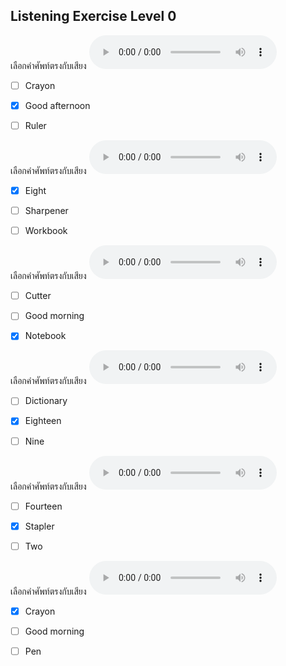 ## Listening Exercise Level 0

เลือกคำศัพท์ตรงกับเสียง  ![](/media/audio/good&#x20;afternoon.mp3) 
 - [ ] Crayon
 - [x] Good afternoon
 - [ ] Ruler


เลือกคำศัพท์ตรงกับเสียง  ![](/media/audio/eight.mp3) 
 - [x] Eight
 - [ ] Sharpener
 - [ ] Workbook


เลือกคำศัพท์ตรงกับเสียง  ![](/media/audio/notebook.mp3) 
 - [ ] Cutter
 - [ ] Good morning
 - [x] Notebook


เลือกคำศัพท์ตรงกับเสียง  ![](/media/audio/eighteen.mp3) 
 - [ ] Dictionary
 - [x] Eighteen
 - [ ] Nine


เลือกคำศัพท์ตรงกับเสียง  ![](/media/audio/stapler.mp3) 
 - [ ] Fourteen
 - [x] Stapler
 - [ ] Two


เลือกคำศัพท์ตรงกับเสียง  ![](/media/audio/crayon.mp3) 
 - [x] Crayon
 - [ ] Good morning
 - [ ] Pen

